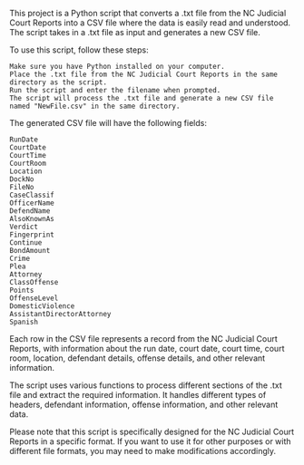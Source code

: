 This project is a Python script that converts a .txt file from the NC Judicial Court Reports into a CSV file where the data is easily read and understood. The script takes in a .txt file as input and generates a new CSV file.

To use this script, follow these steps:

    Make sure you have Python installed on your computer.
    Place the .txt file from the NC Judicial Court Reports in the same directory as the script.
    Run the script and enter the filename when prompted.
    The script will process the .txt file and generate a new CSV file named "NewFile.csv" in the same directory.

The generated CSV file will have the following fields:

    RunDate
    CourtDate
    CourtTime
    CourtRoom
    Location
    DockNo
    FileNo
    CaseClassif
    OfficerName
    DefendName
    AlsoKnownAs
    Verdict
    Fingerprint
    Continue
    BondAmount
    Crime
    Plea
    Attorney
    ClassOffense
    Points
    OffenseLevel
    DomesticViolence
    AssistantDirectorAttorney
    Spanish

Each row in the CSV file represents a record from the NC Judicial Court Reports, with information about the run date, court date, court time, court room, location, defendant details, offense details, and other relevant information.

The script uses various functions to process different sections of the .txt file and extract the required information. It handles different types of headers, defendant information, offense information, and other relevant data.

Please note that this script is specifically designed for the NC Judicial Court Reports in a specific format. If you want to use it for other purposes or with different file formats, you may need to make modifications accordingly.
